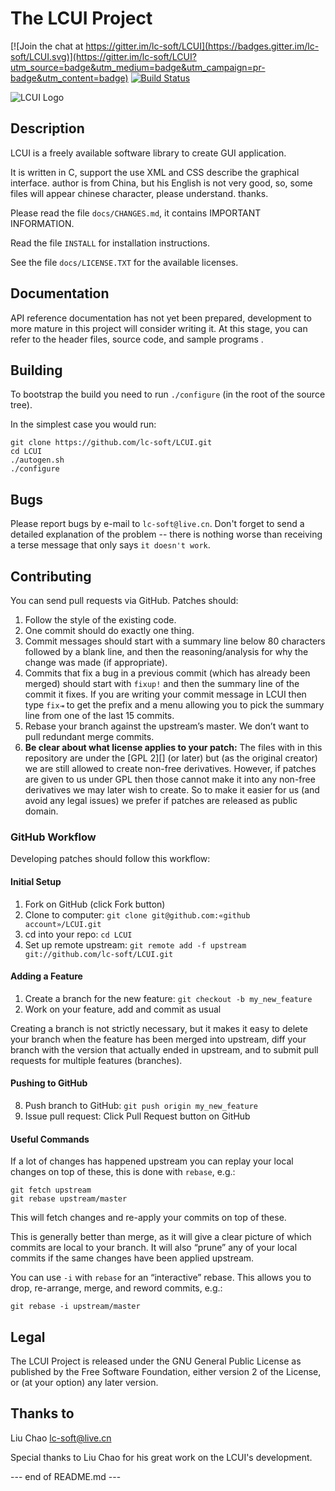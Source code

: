 # The LCUI Project

[![Join the chat at https://gitter.im/lc-soft/LCUI](https://badges.gitter.im/lc-soft/LCUI.svg)](https://gitter.im/lc-soft/LCUI?utm_source=badge&utm_medium=badge&utm_campaign=pr-badge&utm_content=badge)
[![Build Status](https://travis-ci.org/lc-soft/LCUI.png?branch=master)](https://travis-ci.org/lc-soft/LCUI)

![LCUI Logo](http://lcui.org/static/images/lcui-project-logo.png)

## Description

  LCUI is a freely available software library to create GUI application.
  
  It is written in C, support the use XML and CSS describe the graphical 
  interface. author is from China, but his English is not very good, so, some 
  files will appear chinese character, please understand. thanks.

  Please read the file `docs/CHANGES.md`, it contains IMPORTANT INFORMATION.

  Read the file `INSTALL` for installation instructions.

  See the  file `docs/LICENSE.TXT`  for the available licenses.

## Documentation 

  API reference documentation has not yet been prepared, development to 
  more mature in this project will consider writing it.
  At this stage, you can refer to the header files, source code, and 
  sample programs .

## Building

To bootstrap the build you need to run `./configure` (in the root of the
 source tree). 

In the simplest case you would run:

	git clone https://github.com/lc-soft/LCUI.git
	cd LCUI
	./autogen.sh
	./configure

## Bugs 

  Please report bugs  by e-mail to `lc-soft@live.cn`. Don't forget to 
  send a  detailed explanation of  the problem --  there is nothing 
  worse than receiving a terse message that only says `it doesn't work`.

## Contributing

You can send pull requests via GitHub. Patches should:

1. Follow the style of the existing code.
2. One commit should do exactly one thing.
3. Commit messages should start with a summary line below 80 characters 
   followed by a blank line, and then the reasoning/analysis for why the
    change was made (if appropriate).
4. Commits that fix a bug in a previous commit (which has already been 
   merged) should start with `fixup!` and then the summary line of the 
   commit it fixes. If you are writing your commit message in LCUI
   then type `fix⇥` to get the prefix and a menu allowing you to pick 
   the summary line from one of the last 15 commits.
5. Rebase your branch against the upstream’s master. We don’t want to 
   pull redundant merge commits.
6. **Be clear about what license applies to your patch:** The files with
   in this repository are under the [GPL 2][] (or later) but (as the 
   original creator) we are still allowed to create non-free derivatives.
   However, if patches are given to us under GPL then those cannot make 
   it into any non-free derivatives we may later wish to create. So to 
   make it easier for us (and avoid any legal issues) we prefer if 
   patches are released as public domain.


### GitHub Workflow

Developing patches should follow this workflow:

#### Initial Setup

1.	Fork on GitHub (click Fork button)
2.	Clone to computer: `git clone git@github.com:«github account»/LCUI.git`
3.	cd into your repo: `cd LCUI`
4.	Set up remote upstream: `git remote add -f upstream git://github.com/lc-soft/LCUI.git`

#### Adding a Feature

1.	Create a branch for the new feature: `git checkout -b my_new_feature`
2.	Work on your feature, add and commit as usual

Creating a branch is not strictly necessary, but it makes it easy to 
delete your branch when the feature has been merged into upstream, diff
 your branch with the version that actually ended in upstream, and to 
 submit pull requests for multiple features (branches).

#### Pushing to GitHub

8.	Push branch to GitHub: `git push origin my_new_feature`
9.	Issue pull request: Click Pull Request button on GitHub

#### Useful Commands

If a lot of changes has happened upstream you can replay your local changes
 on top of these, this is done with `rebase`, e.g.:

	git fetch upstream
	git rebase upstream/master

This will fetch changes and re-apply your commits on top of these.

This is generally better than merge, as it will give a clear picture of which 
commits are local to your branch. It will also “prune” any of your local commits 
if the same changes have been applied upstream.

You can use `-i` with `rebase` for an “interactive” rebase. This allows
 you to drop, re-arrange, merge, and reword commits, e.g.:

	git rebase -i upstream/master


## Legal

The LCUI Project is released under the GNU General Public License as published
 by the Free Software Foundation, either version 2 of the License, or (at your 
option) any later version.

## Thanks to 

Liu Chao <lc-soft@live.cn>

Special thanks to Liu Chao for his great work on the LCUI's development.


--- end of README.md ---
